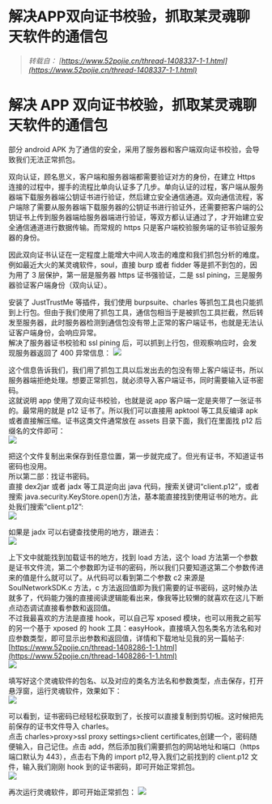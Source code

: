 # 解决APP双向证书校验，抓取某灵魂聊天软件的通信包


<!--more-->

> _转载自： [https://www.52pojie.cn/thread-1408337-1-1.html](https://www.52pojie.cn/thread-1408337-1-1.html)_

# 解决 APP 双向证书校验，抓取某灵魂聊天软件的通信包

部分 android APK 为了通信的安全，采用了服务器和客户端双向证书校验，会导致我们无法正常抓包。

双向认证，顾名思义，客户端和服务器端都需要验证对方的身份，在建立 Https 连接的过程中，握手的流程比单向认证多了几步。单向认证的过程，客户端从服务器端下载服务器端公钥证书进行验证，然后建立安全通信通道。双向通信流程，客户端除了需要从服务器端下载服务器的公钥证书进行验证外，还需要把客户端的公钥证书上传到服务器端给服务器端进行验证，等双方都认证通过了，才开始建立安全通信通道进行数据传输。而常规的 https 只是客户端校验服务端的证书验证服务器的身份。

因此双向证书认证在一定程度上能增大中间人攻击的难度和我们抓包分析的难度。  
例如最近大火的某灵魂软件，soul，直接 burp 或者 fidder 等是抓不到包的，因为用了 3 层保护，第一层是服务器 https 证书强验证，二是 ssl pining，三是服务器验证客户端身份（双向认证）。

安装了 JustTrustMe 等插件，我们使用 burpsuite、charles 等抓包工具也只能抓到上行包。但由于我们使用了抓包工具，通信包相当于是被抓包工具拦截，然后转发至服务器，此时服务器检测到通信包没有带上正常的客户端证书，也就是无法认证客户端身份，会响应异常。  
解决了服务器证书校验和 ssl pining 后，可以抓到上行包，但观察响应时，会发现服务器返回了 400 异常信息：
![](https://wx.y.gtimg.cn/music/photo_new/T053XD000039gEFv0AXpO4.jpg)

这个信息告诉我们，我们用了抓包工具以后发出去的包没有带上客户端证书，所以服务器端拒绝处理。想要正常抓包，就必须导入客户端证书，同时需要输入证书密码。  
这就说明 app 使用了双向证书校验，也就是说 app 客户端一定是夹带了一张证书的。最常用的就是 p12 证书了。所以我们可以直接用 apktool 等工具反编译 apk 或者直接解压缩。证书这类文件通常放在 assets 目录下面，我们在里面找 p12 后缀名的文件即可：  
![](https://wx.y.gtimg.cn/music/photo_new/T053XD00002qH3Wn0cfv79.jpg)

把这个文件复制出来保存到任意位置，第一步就完成了。但光有证书，不知道证书密码也没用。  
所以第二部：找证书密码。  
直接 dex2jar 或者 jadx 等工具逆向出 java 代码，搜索关键词“client.p12”，或者搜索 java.security.KeyStore.open()方法，基本能直接找到使用证书的地方。此处我们搜索“client.p12”:  
![](https://wx.y.gtimg.cn/music/photo_new/T053XD00000GUoQY4BkUhl.jpg)

如果是 jadx 可以右键查找使用的地方，跟进去：  
![](https://wx.y.gtimg.cn/music/photo_new/T053XD00003QsjoJ1ptP25.jpg)

上下文中就能找到加载证书的地方，找到 load 方法，这个 load 方法第一个参数是证书文件流，第二个参数即为证书的密码，所以我们只要知道这第二个参数传进来的值是什么就可以了。从代码可以看到第二个参数 c2 来源是 SoulNetworkSDK.c 方法，c 方法返回值即为我们需要的证书密码，这时候办法就多了，代码能力强的直接阅读逻辑能看出来，像我等比较懒的就喜欢在这儿下断点动态调试直接看参数和返回值。  
不过我最喜欢的方法是直接 hook，可以自己写 xposed 模块，也可以用我之前写的另一个基于 xposed 的 hook 工具：easyHook，直接填入包名类名方法名和对应参数类型，即可显示出参数和返回值，详情和下载地址见我的另一篇帖子:[https://www.52pojie.cn/thread-1408286-1-1.html](https://www.52pojie.cn/thread-1408286-1-1.html)  
![](https://wx.y.gtimg.cn/music/photo_new/T053XD00003NnPyY1kEPl5.jpg)

填写好这个灵魂软件的包名、以及对应的类名方法名和参数类型，点击保存，打开悬浮窗，运行灵魂软件，效果如下：  
![](https://wx.y.gtimg.cn/music/photo_new/T053XD00003eJ8ZE0wZnzZ.jpg)

可以看到，证书密码已经轻松获取到了，长按可以直接复制到剪切板。这时候把先前保存的证书文件导入 charles。  
点击 charles>proxy>ssl proxy settings>client certificates,创建一个，密码随便输入，自己记住。点击 add，然后添加我们需要抓包的网站地址和端口（https 端口默认为 443），点击右下角的 import p12,导入我们之前找到的 client.p12 文件，输入我们刚刚 hook 到的证书密码，即可开始正常抓包。  
![](https://wx.y.gtimg.cn/music/photo_new/T053XD00003ij5Yz30MKfA.jpg)  

再次运行灵魂软件，即可开始正常抓包： 
![](https://wx.y.gtimg.cn/music/photo_new/T053XD000015thfH4KSINp.jpg)

